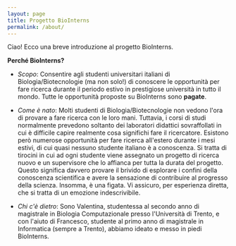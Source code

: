```yaml
---
layout: page
title: Progetto BioInterns
permalink: /about/
---
```


Ciao! Ecco una breve introduzione al progetto BioInterns. 

**Perché BioInterns?**

 * *Scopo*: Consentire agli studenti universitari italiani di Biologia/Biotecnologie (ma non solo!) di conoscere le opportunità per fare ricerca durante il periodo estivo in prestigiose università in tutto il mondo. Tutte le opportunità proposte su BioInterns sono **pagate**. 

 * *Come è nato*: Molti studenti di Biologia/Biotecnologie non vedono l'ora di provare a fare ricerca con le loro mani. Tuttavia, i corsi di studi normalmente prevedono soltanto dei laboratori didattici sovraffollati in cui è difficile capire realmente cosa significhi fare il ricercatore. Esistono però numerose opportunità per fare ricerca all'estero durante i mesi estivi, di cui quasi nessuno studente italiano è a conoscenza. Si tratta di tirocini in cui ad ogni studente viene assegnato un progetto di ricerca nuovo e un supervisore che lo affianca per tutta la durata del progetto. Questo significa davvero provare il brivido di esplorare i confini della conoscenza scientifica e avere la sensazione di contribuire al progresso della scienza. Insomma, è una figata. Vi assicuro, per esperienza diretta, che si tratta di un emozione indescrivibile. 

 * *Chi c'è dietro*: Sono Valentina, studentessa al secondo anno di magistrale in Biologia Computazionale presso l'Università di Trento, e con l'aiuto di Francesco, studente al primo anno di magistrale in Informatica (sempre a Trento), abbiamo ideato e messo in piedi BioInterns. 

